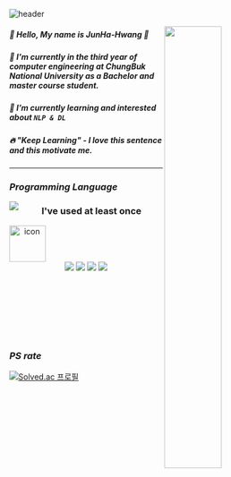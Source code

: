 ![header](https://capsule-render.vercel.app/api?type=waving&color=gradient&height=100&section=header&text=JunHa-Hwang's%20Github&fontColor=FF9900&fontSize=40)

<img align="right" width="45%" src="https://github-readme-stats.vercel.app/api?username=IamJunhaHwang&show_icons=true&theme=dracula" />

##### 🙂 Hello, My name is JunHa-Hwang 🏃   
##### 🔭 I'm currently in the third year of computer engineering at ChungBuk National University as a Bachelor and master course student.
##### 🌱 I’m currently learning and interested about `NLP & DL`   
##### 🔥 "Keep Learning" - I love this sentence and this motivate me.   


---------
  
### *Programming Language*
  

<img align="left" src="https://github-readme-stats.vercel.app/api/top-langs/?username=IamJunhaHwang&layout=compact)](https://github.com/IamJunhaHwang/github-readme-stats" />


<div align = "center">
  
### I've used at least once
  
  <div style="display: flex; align-items: flex-start;"><img src="https://techstack-generator.vercel.app/cpp-icon.svg" alt="icon" width="65" height="65" /></div>
  
  <img src="https://img.shields.io/badge/C-A8B9CC?style=flat-square&logo=C&logoColor=orange"/>
  <img src="https://img.shields.io/badge/Python-3776AB?style=flat-square&logo=Python&logoColor=white"/>
  <img src="https://img.shields.io/badge/Java-007396?style=flat-square&logo=Java&logoColor=white"/>
  <img src="https://img.shields.io/badge/PyTorch-EE4C2C?style=flat-square&logo=PyTorch&logoColor=white"/>
  
</div>


<br></br><br></br><br></br>


### *PS rate*

<div align = "left">

[![Solved.ac
프로필](http://mazassumnida.wtf/api/v2/generate_badge?boj=jhhwghg9911)](https://solved.ac/jhhwghg9911)

</div>
